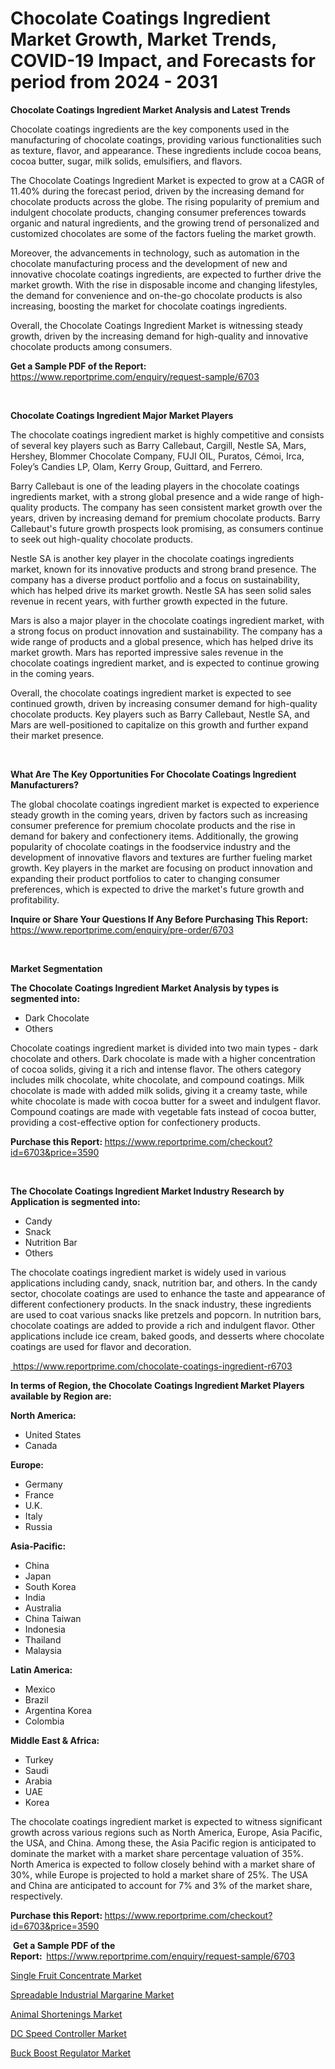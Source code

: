 <p><h1>Chocolate Coatings Ingredient Market Growth, Market Trends, COVID-19 Impact, and Forecasts for period from 2024 - 2031</h1></p><p><strong>Chocolate Coatings Ingredient Market Analysis and Latest Trends</strong></p>
<p><p>Chocolate coatings ingredients are the key components used in the manufacturing of chocolate coatings, providing various functionalities such as texture, flavor, and appearance. These ingredients include cocoa beans, cocoa butter, sugar, milk solids, emulsifiers, and flavors.</p><p>The Chocolate Coatings Ingredient Market is expected to grow at a CAGR of 11.40% during the forecast period, driven by the increasing demand for chocolate products across the globe. The rising popularity of premium and indulgent chocolate products, changing consumer preferences towards organic and natural ingredients, and the growing trend of personalized and customized chocolates are some of the factors fueling the market growth.</p><p>Moreover, the advancements in technology, such as automation in the chocolate manufacturing process and the development of new and innovative chocolate coatings ingredients, are expected to further drive the market growth. With the rise in disposable income and changing lifestyles, the demand for convenience and on-the-go chocolate products is also increasing, boosting the market for chocolate coatings ingredients.</p><p>Overall, the Chocolate Coatings Ingredient Market is witnessing steady growth, driven by the increasing demand for high-quality and innovative chocolate products among consumers.</p></p>
<p><strong>Get a Sample PDF of the Report:&nbsp;</strong> <a href="https://www.reportprime.com/enquiry/request-sample/6703">https://www.reportprime.com/enquiry/request-sample/6703</a></p>
<p>&nbsp;</p>
<p><strong>Chocolate Coatings Ingredient Major Market Players</strong></p>
<p><p>The chocolate coatings ingredient market is highly competitive and consists of several key players such as Barry Callebaut, Cargill, Nestle SA, Mars, Hershey, Blommer Chocolate Company, FUJI OIL, Puratos, Cémoi, Irca, Foley’s Candies LP, Olam, Kerry Group, Guittard, and Ferrero.</p><p>Barry Callebaut is one of the leading players in the chocolate coatings ingredients market, with a strong global presence and a wide range of high-quality products. The company has seen consistent market growth over the years, driven by increasing demand for premium chocolate products. Barry Callebaut's future growth prospects look promising, as consumers continue to seek out high-quality chocolate products.</p><p>Nestle SA is another key player in the chocolate coatings ingredients market, known for its innovative products and strong brand presence. The company has a diverse product portfolio and a focus on sustainability, which has helped drive its market growth. Nestle SA has seen solid sales revenue in recent years, with further growth expected in the future.</p><p>Mars is also a major player in the chocolate coatings ingredient market, with a strong focus on product innovation and sustainability. The company has a wide range of products and a global presence, which has helped drive its market growth. Mars has reported impressive sales revenue in the chocolate coatings ingredient market, and is expected to continue growing in the coming years.</p><p>Overall, the chocolate coatings ingredient market is expected to see continued growth, driven by increasing consumer demand for high-quality chocolate products. Key players such as Barry Callebaut, Nestle SA, and Mars are well-positioned to capitalize on this growth and further expand their market presence.</p></p>
<p>&nbsp;</p>
<p><strong>What Are The Key Opportunities For Chocolate Coatings Ingredient Manufacturers?</strong></p>
<p><p>The global chocolate coatings ingredient market is expected to experience steady growth in the coming years, driven by factors such as increasing consumer preference for premium chocolate products and the rise in demand for bakery and confectionery items. Additionally, the growing popularity of chocolate coatings in the foodservice industry and the development of innovative flavors and textures are further fueling market growth. Key players in the market are focusing on product innovation and expanding their product portfolios to cater to changing consumer preferences, which is expected to drive the market's future growth and profitability.</p></p>
<p><strong>Inquire or Share Your Questions If Any Before Purchasing This Report:</strong> <a href="https://www.reportprime.com/enquiry/pre-order/6703">https://www.reportprime.com/enquiry/pre-order/6703</a></p>
<p>&nbsp;</p>
<p><strong>Market Segmentation</strong></p>
<p><strong>The Chocolate Coatings Ingredient Market Analysis by types is segmented into:</strong></p>
<p><ul><li>Dark Chocolate</li><li>Others</li></ul></p>
<p><p>Chocolate coatings ingredient market is divided into two main types - dark chocolate and others. Dark chocolate is made with a higher concentration of cocoa solids, giving it a rich and intense flavor. The others category includes milk chocolate, white chocolate, and compound coatings. Milk chocolate is made with added milk solids, giving it a creamy taste, while white chocolate is made with cocoa butter for a sweet and indulgent flavor. Compound coatings are made with vegetable fats instead of cocoa butter, providing a cost-effective option for confectionery products.</p></p>
<p><strong>Purchase this Report:&nbsp;</strong><a href="https://www.reportprime.com/checkout?id=6703&price=3590">https://www.reportprime.com/checkout?id=6703&price=3590</a></p>
<p>&nbsp;</p>
<p><strong>The Chocolate Coatings Ingredient Market Industry Research by Application is segmented into:</strong></p>
<p><ul><li>Candy</li><li>Snack</li><li>Nutrition Bar</li><li>Others</li></ul></p>
<p><p>The chocolate coatings ingredient market is widely used in various applications including candy, snack, nutrition bar, and others. In the candy sector, chocolate coatings are used to enhance the taste and appearance of different confectionery products. In the snack industry, these ingredients are used to coat various snacks like pretzels and popcorn. In nutrition bars, chocolate coatings are added to provide a rich and indulgent flavor. Other applications include ice cream, baked goods, and desserts where chocolate coatings are used for flavor and decoration.</p></p>
<p><a href="https://www.reportprime.com/chocolate-coatings-ingredient-r6703">&nbsp;https://www.reportprime.com/chocolate-coatings-ingredient-r6703</a></p>
<p><strong>In terms of Region, the Chocolate Coatings Ingredient Market Players available by Region are:</strong></p>
<p>
    <p> <strong> North America: </strong>
        <ul>
            <li>United States</li>
            <li>Canada</li>
        </ul>
        </p> 
    <p> <strong> Europe: </strong>
        <ul>
            <li>Germany</li>
            <li>France</li>
            <li>U.K.</li>
            <li>Italy</li>
            <li>Russia</li>
        </ul>
        </p> 
    <p> <strong> Asia-Pacific: </strong>
        <ul>
            <li>China</li>
            <li>Japan</li>
            <li>South Korea</li>
            <li>India</li>
            <li>Australia</li>
            <li>China Taiwan</li>
            <li>Indonesia</li>
            <li>Thailand</li>
            <li>Malaysia</li>
        </ul>
        </p> 
    <p> <strong> Latin America: </strong>
        <ul>
            <li>Mexico</li>
            <li>Brazil</li>
            <li>Argentina Korea</li>
            <li>Colombia</li>
        </ul>
        </p> 
    <p> <strong> Middle East & Africa: </strong>
        <ul>
            <li>Turkey</li>
            <li>Saudi</li>
            <li>Arabia</li>
            <li>UAE</li>
            <li>Korea</li>
        </ul>
    </p>
    </p>
<p><p>The chocolate coatings ingredient market is expected to witness significant growth across various regions such as North America, Europe, Asia Pacific, the USA, and China. Among these, the Asia Pacific region is anticipated to dominate the market with a market share percentage valuation of 35%. North America is expected to follow closely behind with a market share of 30%, while Europe is projected to hold a market share of 25%. The USA and China are anticipated to account for 7% and 3% of the market share, respectively.</p></p>
<p><strong>Purchase this Report: </strong><a href="https://www.reportprime.com/checkout?id=6703&price=3590">https://www.reportprime.com/checkout?id=6703&price=3590</a></p>
<p>&nbsp;<strong>Get a Sample PDF of the Report:&nbsp;&nbsp;</strong><a href="https://www.reportprime.com/enquiry/request-sample/6703">https://www.reportprime.com/enquiry/request-sample/6703</a></p>
<p><strong></strong></p>
<p><p><a href="https://github.com/ranaacryptoaddmin/Market-Research-Report-List-1/blob/main/single-fruit-concentrate-market.md">Single Fruit Concentrate Market</a></p><p><a href="https://github.com/JordyBecker/Market-Research-Report-List-1/blob/main/spreadable-industrial-margarine-market.md">Spreadable Industrial Margarine Market</a></p><p><a href="https://github.com/jadenRaynor/Market-Research-Report-List-1/blob/main/animal-shortenings-market.md">Animal Shortenings Market</a></p><p><a href="https://www.linkedin.com/pulse/insights-dc-speed-controller-market-size-which-expanding-131-cagr-hpmgc?trackingId=%2B9eLdq%2F%2BQb%2BHzB8iAFW2vA%3D%3D">DC Speed Controller Market</a></p><p><a href="https://www.linkedin.com/pulse/buck-boost-regulator-market-global-regional-analysis-tavwc?trackingId=OP3HBfi2RzeYRpyB%2FDzO2Q%3D%3D">Buck Boost Regulator Market</a></p></p>